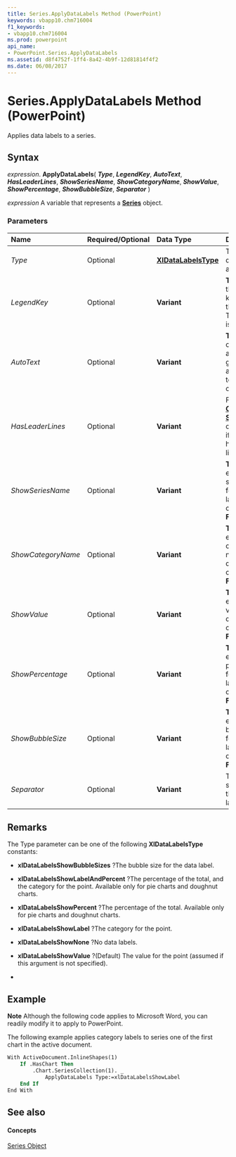 ```yaml
---
title: Series.ApplyDataLabels Method (PowerPoint)
keywords: vbapp10.chm716004
f1_keywords:
- vbapp10.chm716004
ms.prod: powerpoint
api_name:
- PowerPoint.Series.ApplyDataLabels
ms.assetid: d8f4752f-1ff4-8a42-4b9f-12d81814f4f2
ms.date: 06/08/2017
---
```



# Series.ApplyDataLabels Method (PowerPoint)

Applies data labels to a series.


## Syntax

 _expression_. **ApplyDataLabels**( **_Type_**, **_LegendKey_**, **_AutoText_**, **_HasLeaderLines_**, **_ShowSeriesName_**, **_ShowCategoryName_**, **_ShowValue_**, **_ShowPercentage_**, **_ShowBubbleSize_**, **_Separator_** )

 _expression_ A variable that represents a **[Series](PowerPoint.Series.md)** object.


### Parameters



|**Name**|**Required/Optional**|**Data Type**|**Description**|
|:-----|:-----|:-----|:-----|
| _Type_|Optional|**[XlDataLabelsType](PowerPoint.XlDataLabelsType.md)**|The type of data label to apply.|
| _LegendKey_|Optional|**Variant**|**True** to show the legend key next to the point. The default is **False**.|
| _AutoText_|Optional|**Variant**|**True** if the object automatically generates appropriate text based on content.|
| _HasLeaderLines_|Optional|**Variant**|For the  **[Chart](PowerPoint.Chart.md)** and **[Series](PowerPoint.Series.md)** objects, **True** if the series has leader lines.|
| _ShowSeriesName_|Optional|**Variant**|**True** to enable the series name for the data label; otherwise, **False**.|
| _ShowCategoryName_|Optional|**Variant**|**True** to enable the category name for the data label; otherwise, **False**.|
| _ShowValue_|Optional|**Variant**|**True** to enable the value for the data label; otherwise, **False**.|
| _ShowPercentage_|Optional|**Variant**|**True** to enable the percentage for the data label; otherwise, **False**.|
| _ShowBubbleSize_|Optional|**Variant**|**True** to enable the bubble size for the data label; otherwise, **False**.|
| _Separator_|Optional|**Variant**|The separator for the data label.|

## Remarks

The Type parameter can be one of the following  **XlDataLabelsType** constants:


-  **xlDataLabelsShowBubbleSizes** ?The bubble size for the data label.
    
-  **xlDataLabelsShowLabelAndPercent** ?The percentage of the total, and the category for the point. Available only for pie charts and doughnut charts.
    
-  **xlDataLabelsShowPercent** ?The percentage of the total. Available only for pie charts and doughnut charts.
    
-  **xlDataLabelsShowLabel** ?The category for the point.
    
-  **xlDataLabelsShowNone** ?No data labels.
    
-  **xlDataLabelsShowValue** ?(Default) The value for the point (assumed if this argument is not specified).
    
- 
    

## Example




 **Note**  Although the following code applies to Microsoft Word, you can readily modify it to apply to PowerPoint.

The following example applies category labels to series one of the first chart in the active document.




```vb
With ActiveDocument.InlineShapes(1)
    If .HasChart Then
        .Chart.SeriesCollection(1). _
            ApplyDataLabels Type:=xlDataLabelsShowLabel
    End If
End With
```


## See also


#### Concepts


[Series Object](PowerPoint.Series.md)

